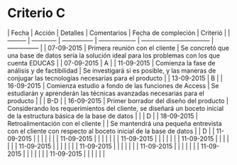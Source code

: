 # Criterio C 
| Fecha      | Acción                                              | Detalles                                                                                                               | Comentarios                                                                                           | Fecha de compleción | Criterió |
| ———        | ————                                                | —————                                                                                                                  | ——————                                                                                                | ———————————         | —————    |
| 07-09-2015 | Primera reunión con el cliente                      | Se concretó que una base de datos sería la solución ideal para los problemas con los que cuenta EDUCAS                 |                                                                                                       | 07-09-2015          | A        |
| 11-09-2015 | Comienza la fase de análisis y de factibilidad      | Se investigará si es posible, y las maneras de conjugar las tecnologías necesarias para el producto                    |                                                                                                       | 13-09-2015          | B        |
| 16-09-2015 | Comienza estudio a fondo de las funciones de Access | Se estudiarán y aprenderán las técnicas avanzadas necesarias para el producto                                          |                                                                                                       |                     | B-D      |
| 16-09-2015 | Primer borrador del diseño del producto             | Considerando los requerimientos del cliente, se diseñará un boceto inicial de la estructura básica de la base de datos |                                                                                                       |                     | D        |
| 18-09-2015 | Retroalimentación con el cliente                    |                                                                                                                        | Se mantendrá una pequeña entrevista con el cliente con respecto al boceto inicial de la base de datos |                     | D        |
| 11-09-2015 |                                                     |                                                                                                                        |                                                                                                       |                     |          |
| 11-09-2015 |                                                     |                                                                                                                        |                                                                                                       |                     |          |
| 11-09-2015 |                                                     |                                                                                                                        |                                                                                                       |                     |          |
| 11-09-2015 |                                                     |                                                                                                                        |                                                                                                       |                     |          |
| 11-09-2015 |                                                     |                                                                                                                        |                                                                                                       |                     |          |
| 11-09-2015 |                                                     |                                                                                                                        |                                                                                                       |                     |          |
| 11-09-2015 |                                                     |                                                                                                                        |                                                                                                       |                     |          |
| 11-09-2015 |                                                     |                                                                                                                        |                                                                                                       |                     |          |
| 11-09-2015 |                                                     |                                                                                                                        |                                                                                                       |                     |          |


